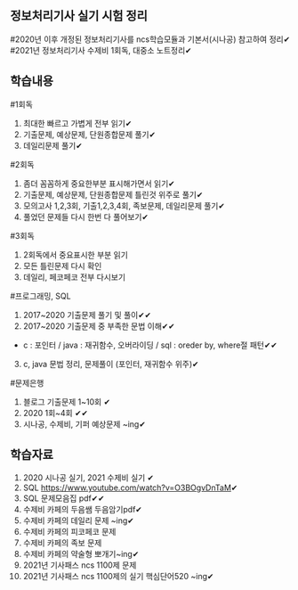 ## 정보처리기사 실기 시험 정리
#2020년 이후 개정된 정보처리기사를 ncs학습모듈과 기본서(시나공) 참고하여 정리✔<br>
#2021년 정보처리기사 수제비 1회독, 대중소 노트정리✔

## 학습내용
#1회독
1. 최대한 빠르고 가볍게 전부 읽기✔
2. 기출문제, 예상문제, 단원종합문제 풀기✔
3. 데일리문제 풀기✔

#2회독
1. 좀더 꼼꼼하게 중요한부분 표시해가면서 읽기✔
2. 기출문제, 예상문제, 단원종합문제 틀린것 위주로 풀기✔
3. 모의고사 1,2,3회, 기출1,2,3,4회, 족보문제, 데일리문제 풀기✔
4. 풀었던 문제들 다시 한번 다 풀어보기✔

#3회독
1. 2회독에서 중요표시한 부분 읽기
2. 모든 틀린문제 다시 확인
3. 데일리, 페코페코 전부 다시보기

#프로그래밍, SQL
1. 2017~2020 기출문제 풀기 및 풀이✔✔
2. 2017~2020 기출문제 중 부족한 문법 이해✔✔
 - c : 포인터 / java : 재귀함수, 오버라이딩 / sql : oreder by, where절 패턴✔✔
3. c, java 문법 정리, 문제풀이 (포인터, 재귀함수 위주)✔

#문제은행
1. 블로그 기출문제 1~10회 ✔
2. 2020 1회~4회 ✔✔
3. 시나공, 수제비, 기퍼 예상문제 ~ing✔

## 학습자료
1. 2020 시나공 실기, 2021 수제비 실기 ✔
2. SQL <https://www.youtube.com/watch?v=O3BOgvDnTaM>✔
3. SQL 문제모음집 pdf✔✔
3. 수제비 카페의 두음쌤 두음암기pdf✔
4. 수제비 카페의 데일리 문제 ~ing✔
5. 수제비 카페의 피코페코 문제
6. 수제비 카페의 족보 문제
7. 수제비 카페의 약술형 뽀개기~ing✔
8. 2021년 기사패스 ncs 1100제 문제
9. 2021년 기사패스 ncs 1100제의 실기 핵심단어520 ~ing✔